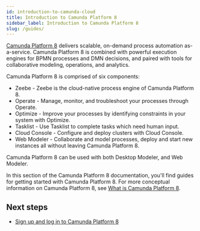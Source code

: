 ```yaml
---
id: introduction-to-camunda-cloud
title: Introduction to Camunda Platform 8
sidebar_label: Introduction to Camunda Platform 8
slug: /guides/
---
```


[Camunda Platform 8](https://camunda.io) delivers scalable, on-demand process automation as-a-service. Camunda Platform 8 is combined with powerful execution engines for BPMN processes and DMN decisions, and paired with tools for collaborative modeling, operations, and analytics.

Camunda Platform 8 is comprised of six components:

* Zeebe - Zeebe is the cloud-native process engine of Camunda Platform 8.
* Operate - Manage, monitor, and troubleshoot your processes through Operate.
* Optimize - Improve your processes by identifying constraints in your system with Optimize.
* Tasklist - Use Tasklist to complete tasks which need human input.
* Cloud Console - Configure and deploy clusters with Cloud Console.
* Web Modeler - Collaborate and model processes, deploy and start new instances all without leaving Camunda Platform 8.

Camunda Platform 8 can be used with both Desktop Modeler, and Web Modeler.

In this section of the Camunda Platform 8 documentation, you'll find guides for getting started with Camunda Platform 8. For more conceptual information on Camunda Platform 8, see [What is Camunda Platform 8](components/concepts/what-is-camunda-platform-8.md).

## Next steps

- [Sign up and log in to Camunda Platform 8](/guides/getting-started/create-camunda-cloud-account.md)